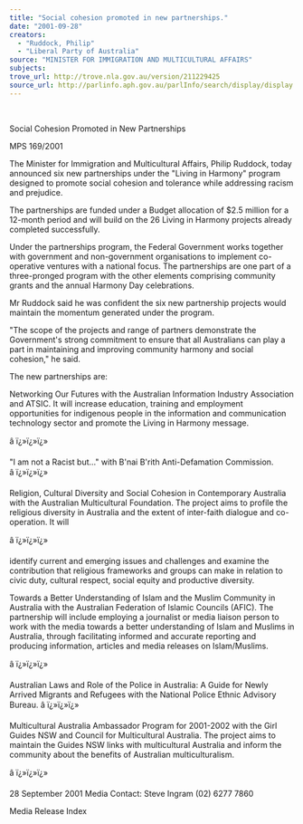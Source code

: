 ```yaml
---
title: "Social cohesion promoted in new partnerships."
date: "2001-09-28"
creators:
  - "Ruddock, Philip"
  - "Liberal Party of Australia"
source: "MINISTER FOR IMMIGRATION AND MULTICULTURAL AFFAIRS"
subjects:
trove_url: http://trove.nla.gov.au/version/211229425
source_url: http://parlinfo.aph.gov.au/parlInfo/search/display/display.w3p;query=Id%3A%22media/pressrel/BR156%22
---
```


  

 Social Cohesion Promoted in New Partnerships

 MPS 169/2001

 The Minister for Immigration and Multicultural Affairs, Philip Ruddock, today announced six new partnerships under the "Living in Harmony" program designed to promote social cohesion and tolerance while addressing racism and prejudice.

 The partnerships are funded under a Budget allocation of $2.5 million for a 12-month period and will build on the 26 Living in Harmony projects already completed successfully.

 Under the partnerships program, the Federal Government works together with government and non-government organisations to implement co-operative ventures with a national focus. The partnerships are one part of a three-pronged program with the other elements comprising community grants and the annual Harmony Day celebrations.

 Mr Ruddock said he was confident the six new partnership projects would maintain the momentum generated under the program.

 "The scope of the projects and range of partners demonstrate the Government's strong commitment to ensure that all Australians can play a part in maintaining and improving community harmony and social cohesion," he said.

 The new partnerships are:

 Networking Our Futures with the Australian Information Industry Association and ATSIC. It will increase education, training and employment opportunities for indigenous people in the information and communication technology sector and promote the Living in Harmony message.

 â ï¿»ï¿»ï¿»

 "I am not a Racist but…" with B'nai B'rith Anti-Defamation Commission. â ï¿»ï¿»ï¿»

 Religion, Cultural Diversity and Social Cohesion in Contemporary Australia with the Australian Multicultural Foundation. The project aims to profile the religious diversity in Australia and the extent of inter-faith dialogue and co-operation. It will

 â ï¿»ï¿»ï¿»

 identify current and emerging issues and challenges and examine the contribution that religious frameworks and groups can make in relation to civic duty, cultural respect, social equity and productive diversity.

 Towards a Better Understanding of Islam and the Muslim Community in Australia with the Australian Federation of Islamic Councils (AFIC). The partnership will include employing a journalist or media liaison person to work with the media towards a better understanding of Islam and Muslims in Australia, through facilitating informed and accurate reporting and producing information, articles and media releases on Islam/Muslims.

 â ï¿»ï¿»ï¿»

 Australian Laws and Role of the Police in Australia: A Guide for Newly Arrived Migrants and Refugees with the National Police Ethnic Advisory Bureau. â ï¿»ï¿»ï¿»

 Multicultural Australia Ambassador Program for 2001-2002 with the Girl Guides NSW and Council for Multicultural Australia. The project aims to maintain the Guides NSW links with multicultural Australia and inform the community about the benefits of Australian multiculturalism.

 â ï¿»ï¿»ï¿»

 28 September 2001 Media Contact: Steve Ingram (02) 6277 7860

 Media Release Index

  

